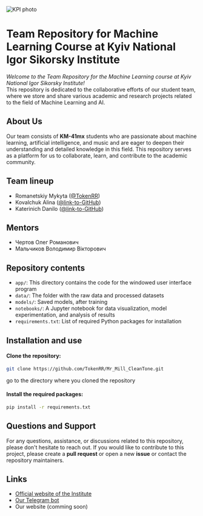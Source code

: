 ![KPI photo](https://kpi.ua/files/images-story/photo_2022-07-22%2009.28.06.jpeg)
# Team Repository for Machine Learning Course at Kyiv National Igor Sikorsky Institute
_Welcome to the Team Repository for the Machine Learning course at Kyiv National Igor Sikorsky Institute!_  
This repository is dedicated to the collaborative efforts of our student team, where we store and share various academic and research projects related to the field of Machine Learning and AI.

## About Us
Our team consists of **KM-41mx** students who are passionate about machine learning, artificial intelligence, and music and are eager to deepen their understanding and detailed knowledge in this field. This repository serves as a platform for us to collaborate, learn, and contribute to the academic community.
## Team lineup
- Romanetskiy Mykyta ([@TokenRR](https://github.com/TokenRR))
- Kovalchuk Alina ([@link-to-GitHub](https://github.com/TokenRR))
- Katerinich Danilo ([@link-to-GitHub](https://github.com/TokenRR))
## Mentors
- Чертов Олег Романович
- Мальчиков Володимир Вікторович
## Repository contents
- `app/`: This directory contains the code for the windowed user interface program
- `data/`: The folder with the raw data and processed datasets
- `models/`: Saved models, after training
- `notebooks/`: A Jupyter notebook for data visualization, model experimentation, and analysis of results
- `requirements.txt`: List of required Python packages for installation
## Installation and use
#### Clone the repository:
```sh
git clone https://github.com/TokenRR/Mr_Mill_CleanTone.git
```
go to the directory where you cloned the repository
#### Install the required packages:
```sh
pip install -r requirements.txt
```

## Questions and Support
For any questions, assistance, or discussions related to this repository, please don't hesitate to reach out. If you would like to contribute to this project, please create a **pull request** or open a new **issue** or contact the repository maintainers.
## Links
- [Official website of the Institute](https://kpi.ua)
- [Our Telegram bot](https://t.me/ML_DAN_bot)
- Our website (comming soon)